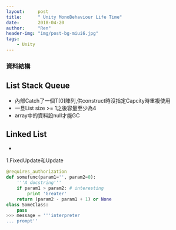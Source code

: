 ```yaml
---
layout:     post
title:      " Unity MonoBehaviour Life Time"
date:       2018-04-20
author:     "Ren"
header-img: "img/post-bg-miui6.jpg"
tags:
    - Unity
---
```


### 資料結構

## List Stack Queue
* 內部Catch了一個T[0]陣列,供construct時沒指定Capcity時重複使用
* 一旦List size >= 1之後容量至少為4
* array中的資料設null才能GC

## Linked List
* 

1.FixedUpdate和Update

``` python
@requires_authorization
def somefunc(param1='', param2=0):
    '''A docstring'''
    if param1 > param2: # interesting
        print 'Greater'
    return (param2 - param1 + 1) or None
class SomeClass:
    pass
>>> message = '''interpreter
... prompt''
```